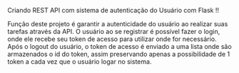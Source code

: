 Criando REST API com sistema de autenticação do Usuário com Flask !!

Função deste projeto é garantir a autenticidade do usuário ao realizar suas tarefas através da API. O usuário ao se registrar é possível fazer o login, onde ele recebe seu token de acesso para utilizar onde for necessário. Após o logout do usuário, o token de acesso é enviado a uma lista onde são armazenados o id do token, assim preservando apenas a possibilidade de 1 token a cada vez que o usuário logar no sistema.
